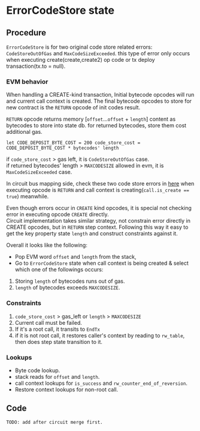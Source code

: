 # ErrorCodeStore state

## Procedure
`ErrorCodeStore` is for two original code store related errors: `CodeStoreOutOfGas` and 
`MaxCodeSizeExceeded`.
this type of error only occurs when executing create(create,create2) op code or tx deploy 
transaction(tx.to = null).

### EVM behavior
When handling a CREATE-kind transaction, Initial bytecode opcodes will run and current call context is created.
The final bytecode opcodes to store for new contract is the `RETURN` opcode of init codes result.

`RETURN` opcode returns memory [`offset`...`offset` + `length`] content as bytecodes to store into state db.
for returned bytecodes, store them cost additional gas.   

`let CODE_DEPOSIT_BYTE_COST = 200
code_store_cost = CODE_DEPOSIT_BYTE_COST * bytecodes' length
`  

if `code_store_cost` > gas left, it is `CodeStoreOutOfGas` case.  
if returned bytecodes' length > `MAXCODESIZE` allowed in evm, it is 
`MaxCodeSizeExceeded` case.  

In circuit bus mapping side, check these two code store errors in [here](https://github.com/privacy-scaling-explorations/zkevm-circuits/blob/main/bus-mapping/src/circuit_input_builder/input_state_ref.rs#L1148&L1155)
when executing opcode is `RETURN` and call context is creating(`call.is_create == true`) meanwhile.  

Even though errors occur in `CREATE` kind opcodes, it is special not checking error 
in executing opcode `CREATE` directly.  
Circuit implementation takes similar strategy, not constrain error directly in CREATE opcodes, but 
in `RETURN` step context. Following this way it easy to get the key property state `length` and construct constraints against it.

Overall it looks like the following:  
- Pop EVM word `offset` and `length` from the stack, 
- Go to `ErrorCodeStore` state when call context is being created & 
select which one of the followings occurs:

1.  Storing `length` of bytecodes  runs out of gas.
2.  `length` of bytecodes exceeds `MAXCODESIZE`.

### Constraints
1. `code_store_cost` > gas_left or `length` > `MAXCODESIZE`
2. Current call must be failed.
3. If it's a root call, it transits to `EndTx`
4. if it is not root call, it restores caller's context by reading to `rw_table`, then does step state transition to it.

### Lookups
- Byte code lookup.
- stack reads for `offset` and `length`. 
- call context lookups for `is_success` and `rw_counter_end_of_reversion`.
- Restore context lookups for non-root call.

## Code
    TODO: add after circuit merge first.